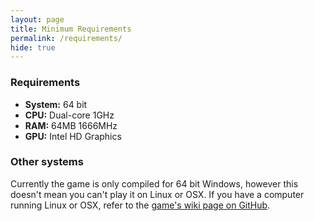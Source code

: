 ```yaml
---
layout: page
title: Minimum Requirements
permalink: /requirements/
hide: true
---
```

### Requirements
* **System:** 64 bit
* **CPU:** Dual-core 1GHz
* **RAM:** 64MB 1666MHz
* **GPU:** Intel HD Graphics

### Other systems
Currently the game is only compiled for 64 bit Windows, however this doesn't mean you can't play it on Linux or OSX. If you have a computer running Linux or OSX, refer to the [game's wiki page on GitHub](https://github.com/quozul/Pirikium/wiki#how-to-launch-the-game-from-source).